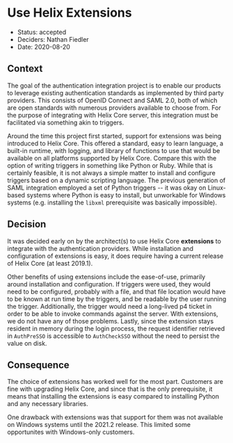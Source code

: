 # Use Helix Extensions

* Status: accepted
* Deciders: Nathan Fiedler
* Date: 2020-08-20

## Context

The goal of the authentication integration project is to enable our products to leverage existing authentication standards as implemented by third party providers. This consists of OpenID Connect and SAML 2.0, both of which are open standards with numerous providers available to choose from. For the purpose of integrating with Helix Core server, this integration must be facilitated via something akin to triggers.

Around the time this project first started, support for extensions was being introduced to Helix Core. This offered a standard, easy to learn language, a built-in runtime, with logging, and library of functions to use that would be available on all platforms supported by Helix Core. Compare this with the option of writing triggers in something like Python or Ruby. While that is certainly feasible, it is not always a simple matter to install and configure triggers based on a dynamic scripting language. The previous generation of SAML integration employed a set of Python triggers -- it was okay on Linux-based systems where Python is easy to install, but unworkable for Windows systems (e.g. installing the `libxml` prerequisite was basically impossible).

## Decision

It was decided early on by the architect(s) to use Helix Core **extensions** to integrate with the authentication providers. While installation and configuration of extensions is easy, it does require having a current release of Helix Core (at least 2019.1).

Other benefits of using extensions include the ease-of-use, primarily around installation and configuration. If triggers were used, they would need to be configured, probably with a file, and that file location would have to be known at run time by the triggers, and be readable by the user running the trigger. Additionally, the trigger would need a long-lived p4 ticket in order to be able to invoke commands against the server. With extensions, we do not have any of those problems. Lastly, since the extension stays resident in memory during the login process, the request identifier retrieved in `AuthPreSSO` is accessible to `AuthCheckSSO` without the need to persist the value on disk.

## Consequence

The choice of extensions has worked well for the most part. Customers are fine with upgrading Helix Core, and since that is the only prerequisite, it means that installing the extensions is easy compared to installing Python and any necessary libraries.

One drawback with extensions was that support for them was not available on Windows systems until the 2021.2 release. This limited some opportunites with Windows-only customers.
